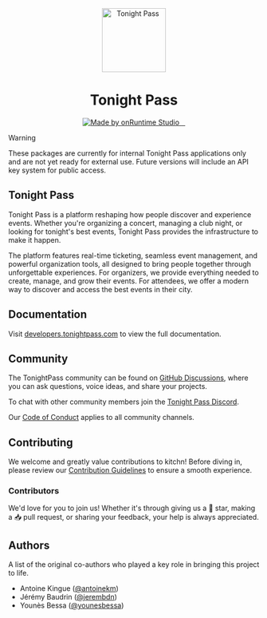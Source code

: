 <div align="center">
  <a href="https://tonightpass.com">
    <img src="https://tonightpass.com/static/images/favicon/android-chrome-512x512.png" alt="Tonight Pass" height="128" />
  </a>
  <h1>Tonight Pass</h1>
  <a aria-label="onRuntime Studio" href="https://onruntime.com">
    <img src="https://img.shields.io/badge/MADE%20BY%20ONRUNTIME-000.svg?style=for-the-badge&labelColor=000" alt="Made by onRuntime Studio">
  </a>
  <a aria-label="NPM version" href="https://www.npmjs.com/package/tonightpass">
    <img alt="" src="https://img.shields.io/npm/v/tonightpass.svg?style=for-the-badge&labelColor=000000">
  </a>
  <a aria-label="License" href="https://github.com/tonightpass/tonightpass/blob/master/LICENSE">
    <img alt="" src="https://img.shields.io/npm/l/next.svg?style=for-the-badge&labelColor=000000">
  </a>
  <a aria-label="Discord" href="https://discord.gg/VvvAkPqQ98">
    <img alt="" src="https://img.shields.io/discord/829290979092856833?label=Discord&style=for-the-badge&labelColor=000000&logo=discord&logoColor=white&logoWidth=20">
  </a>
</div>

> [!WARNING]
> These packages are currently for internal Tonight Pass applications only and are not yet ready for external use. Future versions will include an API key system for public access.

## Tonight Pass

Tonight Pass is a platform reshaping how people discover and experience events. Whether you're organizing a concert, managing a club night, or looking for tonight's best events, Tonight Pass provides the infrastructure to make it happen.

The platform features real-time ticketing, seamless event management, and powerful organization tools, all designed to bring people together through unforgettable experiences. For organizers, we provide everything needed to create, manage, and grow their events. For attendees, we offer a modern way to discover and access the best events in their city.

## Documentation

Visit [developers.tonightpass.com](https://developers.tonightpass.com) to view the full documentation.

## Community

The TonightPass community can be found on [GitHub Discussions](https://github.com/tonightpass/discussions), where you can ask questions, voice ideas, and share your projects.

To chat with other community members join the [Tonight Pass Discord](https://discord.gg/VvvAkPqQ98).

Our [Code of Conduct](https://docs.onruntime.com/contributing/code-of-conduct) applies to all community channels.

## Contributing

We welcome and greatly value contributions to kitchn! Before diving in, please review our [Contribution Guidelines](https://kitchn.tonightpass.com/docs/contributing) to ensure a smooth experience.

### Contributors

We'd love for you to join us! Whether it's through giving us a 🌟 star, making a 📥 pull request, or sharing your feedback, your help is always appreciated.

## Authors

A list of the original co-authors who played a key role in bringing this project to life.

- Antoine Kingue ([@antoinekm](https://github.com/antoinekm))
- Jérémy Baudrin ([@jerembdn](https://github.com/jerembdn))
- Younès Bessa ([@younesbessa](https://github.com/younesbessa))
